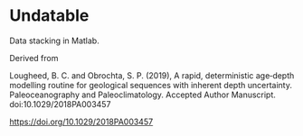 # Undatable

Data stacking in Matlab.

Derived from

Lougheed, B. C. and Obrochta, S. P. (2019), A rapid, deterministic age‐depth modelling routine for geological sequences with inherent depth uncertainty. Paleoceanography and Paleoclimatology. Accepted Author Manuscript. doi:10.1029/2018PA003457

https://doi.org/10.1029/2018PA003457
